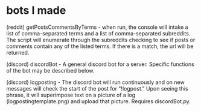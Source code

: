 # bots I made

(reddit) getPostsCommentsByTerms - when run, the console will intake a list of comma-separated terms and a list of comma-separated subreddits. The script will enumerate through the subreddits checking to see if posts or comments contain any of the listed terms. If there is a match, the url will be returned. 

(discord) discordBot - A general discord bot for a server. Specific functions of the bot may be described below.

(discord) logposting - The discord bot will run continuously and on new messages will check the start of the post for "!logpost." Upon seeing this phrase, it will superimpose text on a picture of a log (logpostingtemplate.png) and upload that picture. Requires discordBot.py.
